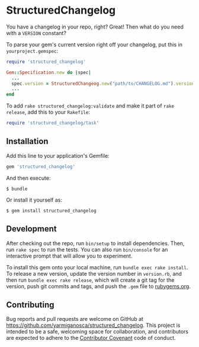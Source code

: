 # StructuredChangelog

You have a changelog in your repo, right? Great! Then what do you need with a `VERSION` constant?

To parse your gem's current version right off your changelog, put this in `yourproject.gemspec`:

```ruby
require 'structured_changelog'

Gem::Specification.new do |spec|
  ...
  spec.version = StructuredChangeog.new("path/to/CHANGELOG.md").version
  ...
end
```

To add `rake structured_changelog:validate` and make it part of `rake release`, add this to your `Rakefile`:

```ruby
require 'structured_changelog/task'
```




## Installation

Add this line to your application's Gemfile:

```ruby
gem 'structured_changelog'
```

And then execute:

    $ bundle

Or install it yourself as:

    $ gem install structured_changelog

## Development

After checking out the repo, run `bin/setup` to install dependencies. Then, run `rake spec` to run the tests. You can also run `bin/console` for an interactive prompt that will allow you to experiment.

To install this gem onto your local machine, run `bundle exec rake install`. To release a new version, update the version number in `version.rb`, and then run `bundle exec rake release`, which will create a git tag for the version, push git commits and tags, and push the `.gem` file to [rubygems.org](https://rubygems.org).

## Contributing

Bug reports and pull requests are welcome on GitHub at https://github.com/yarmiganosca/structured_changelog. This project is intended to be a safe, welcoming space for collaboration, and contributors are expected to adhere to the [Contributor Covenant](http://contributor-covenant.org) code of conduct.

